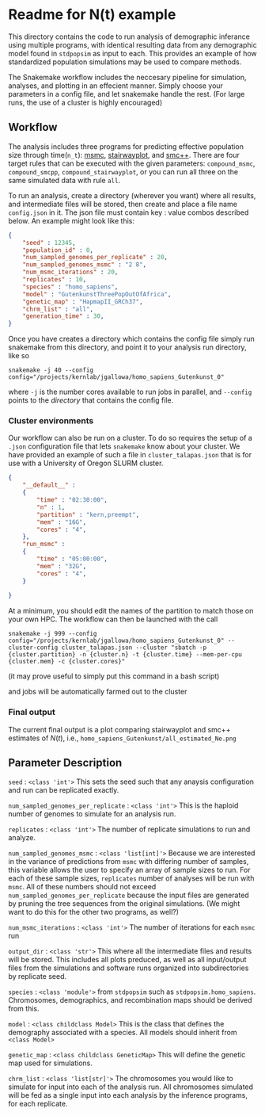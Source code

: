 # Readme for N(t) example

This directory contains the code to run analysis of
demographic inferance using multiple programs, with 
identical resulting data from any demographic model 
found in `stdpopsim` as input to each. 
This provides an example of how standardized 
population simulations may be used to compare methods.

The Snakemake workflow includes the neccesary pipeline
for simulation, analyses, and plotting in an effecient manner.
Simply choose your parameters in a config file, 
and let snakemake handle the rest. 
(For large runs, the use of a cluster is highly encouraged)

## Workflow

The analysis includes three programs for predicting effective population 
size through time(`n_t`): 
[msmc](https://github.com/stschiff/msmc/issues/23),
[stairwayplot](https://sites.google.com/site/jpopgen/stairway-plot), and
[smc++](https://github.com/popgenmethods/smcpp).
There are four target rules that can be executed with the given parameters: 
`compound_msmc`,
`compound_smcpp`,
`compound_stairwayplot`, 
or you can run all three on the same simulated data with rule `all`.

To run an analysis, create a directory (wherever you want)
where all results, and intermediate
files will be stored, then create and place a file name `config.json` in it.
The json file must contain key : value combos described below. An example 
might look like this:

```json
{
    "seed" : 12345,
    "population_id" : 0,
    "num_sampled_genomes_per_replicate" : 20,  
    "num_sampled_genomes_msmc" : "2 8",
    "num_msmc_iterations" : 20,
    "replicates" : 10,
    "species" : "homo_sapiens",
    "model" : "GutenkunstThreePopOutOfAfrica",
    "genetic_map" : "HapmapII_GRCh37",
    "chrm_list" : "all",
    "generation_time" : 30,
}
```

Once you have creates a directory which contains the config file
simply run snakemake from this directory, and point it to your analysis run
directory, like so

`snakemake -j 40 --config config="/projects/kernlab/jgallowa/homo_sapiens_Gutenkunst_0"`

where `-j` is the number cores available to run jobs in parallel, and 
`--config` points to the _directory_ that contains the config file.

### Cluster environments
Our workflow can also be run on a cluster. To do so requires
the setup of a `.json` configuration file that lets `snakemake`
know about your cluster. We have provided an example of 
such a file in `cluster_talapas.json` that is for use with a
University of Oregon SLURM cluster. 

```json
{
    "__default__" :
    {
        "time" : "02:30:00",
        "n" : 1,
        "partition" : "kern,preempt",
        "mem" : "16G",
        "cores" : "4",
    },
    "run_msmc" :
    {
        "time" : "05:00:00",
        "mem" : "32G",
        "cores" : "4",
    }
    
}
```

At a minimum, you should
edit the names of the partition to match those on your own HPC.
The workflow can then be launched with the call

`snakemake -j 999 --config config="/projects/kernlab/jgallowa/homo_sapiens_Gutenkunst_0" --cluster-config cluster_talapas.json --cluster "sbatch -p {cluster.partition} -n {cluster.n} -t {cluster.time} --mem-per-cpu {cluster.mem} -c {cluster.cores}"`

(it may prove useful to simply put this command in a bash script)

and jobs will be automatically farmed out to the cluster

### Final output
The current final output is a plot comparing stairwayplot and smc++ estimates of $N(t)$, i.e., 
`homo_sapiens_Gutenkunst/all_estimated_Ne.png`  


## Parameter Description

`seed` : `<class 'int'>` 
This sets the seed such that any anaysis configuration
and run can be replicated exactly. 

`num_sampled_genomes_per_replicate` : `<class 'int'>` 
This is the haploid number
of genomes to simulate for an analysis run.

`replicates` : `<class 'int'>` The number of replicate simulations to run and 
analyze. 

`num_sampled_genomes_msmc` : `<class 'list[int]'>` 
Because we are interested in the 
variance of predictions from `msmc` with differing number of samples,
this variable allows the user to specify an array of sample sizes to run. 
For each of these sample sizes,
`replicates` number of analyses will be run with `msmc`. All of these numbers should
not exceed `num_sampled_genomes_per_replicate` because the input files are 
generated by pruning the tree sequences from the original simulations.
(We might want to do this for the other two programs, as well?)

`num_msmc_iterations` : `<class 'int'>` The number of iterations for each `msmc` 
run

`output_dir` : `<class 'str'>` This where all the intermediate files and results
will be stored. This includes all plots preduced, as well as all input/output files
from the simulations and software runs organized into subdirectories by
replicate seed.

`species` : `<class 'module'>` from `stdpopsim` such as `stdpopsim.homo_sapiens`.
Chromosomes, demographics, and recombination maps should be derived from this.

`model` : `<class childclass Model>` 
This is the class that defines the demography associated with a species. All models
should inherit from `<class Model>`

`genetic_map` : `<class childclass GeneticMap>` This will define the genetic map
used for simulations.

`chrm_list` : `<class 'list[str]'>` The chromosomes you would like to simulate
for input into each of the analysis run. All chromosomes simulated will be fed
as a single input into each analysis by the inference programs, for each replicate.


